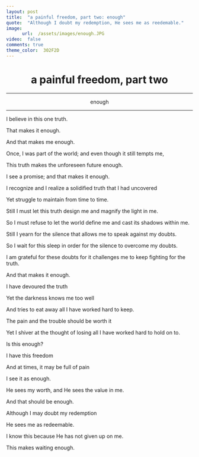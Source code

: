 ```yaml
---
layout: post
title:  "a painful freedom, part two: enough"
quote:  "Although I doubt my redemption, He sees me as reedemable."
image:
      url:  /assets/images/enough.JPG
video:  false
comments: true
theme_color:  302F2D
---
```


# <center>a painful freedom, part two</center>  

***

   <center>enough</center>

***

I believe in this one truth.  

   That makes it enough.  

   And that makes me enough.  

   Once, I was part of the world; and even though it still tempts me,  

   This truth makes the unforeseen future enough.  

   I see a promise; and that makes it enough.  

   I recognize and I realize a solidified truth that I had uncovered  

   Yet struggle to maintain from time to time.  

   Still I must let this truth design me and magnify the light in me.  

   So I must refuse to let the world define me and cast its shadows within me.  

   Still I yearn for the silence that allows me to speak against my doubts.  

   So I wait for this sleep in order for the silence to overcome my doubts.  

   I am grateful for these doubts for it challenges me to keep fighting for the truth.  

   And that makes it enough.  

   I have devoured the truth  

   Yet the darkness knows me too well  

   And tries to eat away all I have worked hard to keep.  

   The pain and the trouble should be worth it  

   Yet I shiver at the thought of losing all I have worked hard to hold on to.  

   Is this enough?  

   I have this freedom  

   And at times, it may be full of pain  

   I see it as enough.  

   He sees my worth, and He sees the value in me.  

   And that should be enough.  

   Although I may doubt my redemption  

   He sees me as redeemable.  

   I know this because He has not given up on me.  

   This makes waiting enough.

